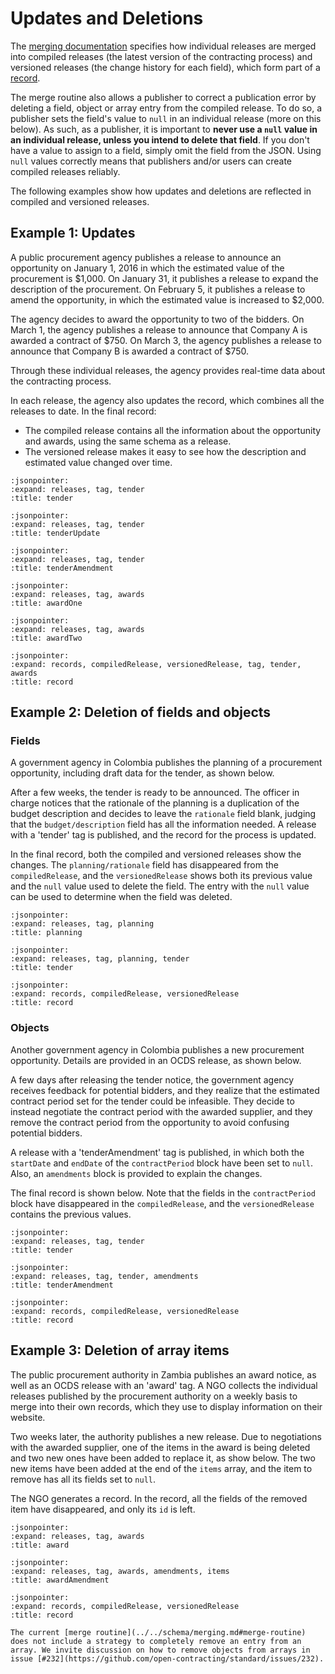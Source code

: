 # Updates and Deletions

The [merging documentation](../../schema/merging) specifies how individual releases are merged into compiled releases (the latest version of the contracting process) and versioned releases (the change history for each field), which form part of a [record](../../primer/releases_and_records).

The merge routine also allows a publisher to correct a publication error by deleting a field, object or array entry from the compiled release. To do so, a publisher sets the field's value to `null` in an individual release (more on this below). As such, as a publisher, it is important to **never use a `null` value in an individual release, unless you intend to delete that field**. If you don't have a value to assign to a field, simply omit the field from the JSON. Using `null` values correctly means that publishers and/or users can create compiled releases reliably.

The following examples show how updates and deletions are reflected in compiled and versioned releases.

## Example 1: Updates

A public procurement agency publishes a release to announce an opportunity on January 1, 2016 in which the estimated value of the procurement is $1,000. On January 31, it publishes a release to expand the description of the procurement. On February 5, it publishes a release to amend the opportunity, in which the estimated value is increased to $2,000.

The agency decides to award the opportunity to two of the bidders. On March 1, the agency publishes a release to announce that Company A is awarded a contract of $750. On March 3, the agency publishes a release to announce that Company B is awarded a contract of $750.

Through these individual releases, the agency provides real-time data about the contracting process.

In each release, the agency also updates the record, which combines all the releases to date. In the final record:

* The compiled release contains all the information about the opportunity and awards, using the same schema as a release.
* The versioned release makes it easy to see how the description and estimated value changed over time.

```{jsoninclude} ../../examples/merging/merge-tender-1.json
:jsonpointer:
:expand: releases, tag, tender
:title: tender
```

```{jsoninclude} ../../examples/merging/merge-tender-2.json
:jsonpointer:
:expand: releases, tag, tender
:title: tenderUpdate
```

```{jsoninclude} ../../examples/merging/merge-tender-3.json
:jsonpointer:
:expand: releases, tag, tender
:title: tenderAmendment
```

```{jsoninclude} ../../examples/merging/merge-award-1.json
:jsonpointer:
:expand: releases, tag, awards
:title: awardOne
```

```{jsoninclude} ../../examples/merging/merge-award-2.json
:jsonpointer:
:expand: releases, tag, awards
:title: awardTwo
```

```{jsoninclude} ../../examples/merging/versioned.json
:jsonpointer:
:expand: records, compiledRelease, versionedRelease, tag, tender, awards
:title: record
```

## Example 2: Deletion of fields and objects

### Fields

A government agency in Colombia publishes the planning of a procurement opportunity, including draft data for the tender, as shown below.

After a few weeks, the tender is ready to be announced. The officer in charge notices that the rationale of the planning is a duplication of the budget description and decides to leave the `rationale` field blank, judging that the `budget/description` field has all the information needed. A release with a 'tender' tag is published, and the record for the process is updated.

In the final record, both the compiled and versioned releases show the changes. The `planning/rationale` field has disappeared from the `compiledRelease`, and the `versionedRelease` shows both its previous value and the `null` value used to delete the field. The entry with the `null` value can be used to determine when the field was deleted.

```{jsoninclude} ../../examples/merging/example02-field-planning.json
:jsonpointer:
:expand: releases, tag, planning
:title: planning
```

```{jsoninclude} ../../examples/merging/example02-field-tender.json
:jsonpointer:
:expand: releases, tag, planning, tender
:title: tender
```

```{jsoninclude} ../../examples/merging/example02-field-record.json
:jsonpointer:
:expand: records, compiledRelease, versionedRelease
:title: record
```

### Objects

Another government agency in Colombia publishes a new procurement opportunity. Details are provided in an OCDS release, as shown below.

A few days after releasing the tender notice, the government agency receives feedback for potential bidders, and they realize that the estimated contract period set for the tender could be infeasible. They decide to instead negotiate the contract period with the awarded supplier, and they remove the contract period from the opportunity to avoid confusing potential bidders.

A release with a 'tenderAmendment' tag is published, in which both the `startDate` and `endDate` of the `contractPeriod` block have been set to `null`. Also, an `amendments` block is provided to explain the changes.

The final record is shown below. Note that the fields in the `contractPeriod` block have disappeared in the `compiledRelease`, and the `versionedRelease` contains the previous values.

```{jsoninclude} ../../examples/merging/example02-object-tender.json
:jsonpointer:
:expand: releases, tag, tender
:title: tender
```

```{jsoninclude} ../../examples/merging/example02-object-tenderAmendment.json
:jsonpointer:
:expand: releases, tag, tender, amendments
:title: tenderAmendment
```

```{jsoninclude} ../../examples/merging/example02-object-record.json
:jsonpointer:
:expand: records, compiledRelease, versionedRelease
:title: record
```

## Example 3: Deletion of array items

The public procurement authority in Zambia publishes an award notice, as well as an OCDS release with an 'award' tag. A NGO collects the individual releases published by the procurement authority on a weekly basis to merge into their own records, which they use to display information on their website.

Two weeks later, the authority publishes a new release. Due to negotiations with the awarded supplier, one of the items in the award is being deleted and two new ones have been added to replace it, as show below. The two new items have been added at the end of the `items` array, and the item to remove has all its fields set to `null`.

The NGO generates a record. In the record, all the fields of the removed item have disappeared, and only its `id` is left.

```{jsoninclude} ../../examples/merging/example03-award.json
:jsonpointer:
:expand: releases, tag, awards
:title: award
```

```{jsoninclude} ../../examples/merging/example03-awardAmendment.json
:jsonpointer:
:expand: releases, tag, awards, amendments, items
:title: awardAmendment
```

```{jsoninclude} ../../examples/merging/example03-record.json
:jsonpointer:
:expand: records, compiledRelease, versionedRelease
:title: record
```

```{note}
The current [merge routine](../../schema/merging.md#merge-routine) does not include a strategy to completely remove an entry from an array. We invite discussion on how to remove objects from arrays in issue [#232](https://github.com/open-contracting/standard/issues/232).
```
